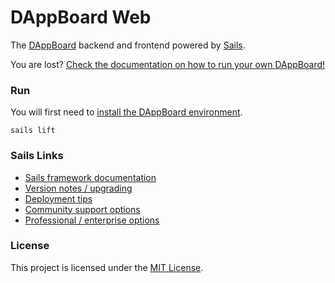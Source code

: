 # DAppBoard Web

The [DAppBoard](http://dappboard.com) backend and frontend powered by [Sails](https://sailsjs.com).

You are lost? [Check the documentation on how to run your own DAppBoard!](https://github.com/DAppBoard/dappboard-documentation)

### Run

You will first need to [install the DAppBoard  environment](https://github.com/DAppBoard/dappboard-environment).

```sails lift```


### Sails Links

+ [Sails framework documentation](https://sailsjs.com/get-started)
+ [Version notes / upgrading](https://sailsjs.com/documentation/upgrading)
+ [Deployment tips](https://sailsjs.com/documentation/concepts/deployment)
+ [Community support options](https://sailsjs.com/support)
+ [Professional / enterprise options](https://sailsjs.com/enterprise)


### License

This project is licensed under the [MIT License](https://opensource.org/licenses/MIT).
